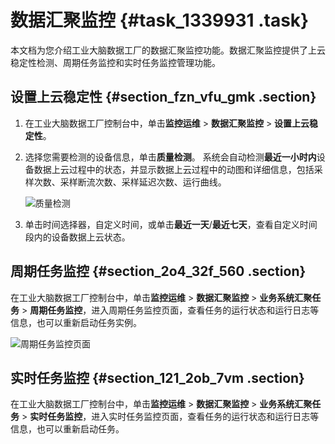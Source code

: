 # 数据汇聚监控 {#task_1339931 .task}

本文档为您介绍工业大脑数据工厂的数据汇聚监控功能。数据汇聚监控提供了上云稳定性检测、周期任务监控和实时任务监控管理功能。

## 设置上云稳定性 {#section_fzn_vfu_gmk .section}

1.  在工业大脑数据工厂控制台中，单击**监控运维** \> **数据汇聚监控** \> **设置上云稳定性**。
2.  选择您需要检测的设备信息，单击**质量检测**。 系统会自动检测**最近一小时内**设备数据上云过程中的状态，并显示数据上云过程中的动图和详细信息，包括采样次数、采样断流次数、采样延迟次数、运行曲线。

    ![质量检测](http://static-aliyun-doc.oss-cn-hangzhou.aliyuncs.com/assets/img/1068292/156706569852784_zh-CN.png)

3.  单击时间选择器，自定义时间，或单击**最近一天**/**最近七天**，查看自定义时间段内的设备数据上云状态。

## 周期任务监控 {#section_2o4_32f_560 .section}

在工业大脑数据工厂控制台中，单击**监控运维** \> **数据汇聚监控** \> **业务系统汇聚任务** \> **周期任务监控**，进入周期任务监控页面，查看任务的运行状态和运行日志等信息，也可以重新启动任务实例。

![周期任务监控页面](http://static-aliyun-doc.oss-cn-hangzhou.aliyuncs.com/assets/img/1068292/156706569852785_zh-CN.png)

## 实时任务监控 {#section_121_2ob_7vm .section}

在工业大脑数据工厂控制台中，单击**监控运维** \> **数据汇聚监控** \> **业务系统汇聚任务** \> **实时任务监控**，进入实时任务监控页面，查看任务的运行状态和运行日志等信息，也可以重新启动任务。

